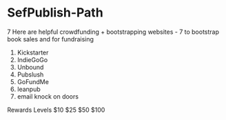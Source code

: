 # SefPublish-Path
7 Here are helpful crowdfunding + bootstrapping websites - 7 to bootstrap book sales and for fundraising 


1. Kickstarter
2. IndieGoGo
3. Unbound
4. Pubslush
5. GoFundMe
6. leanpub
7. email knock on doors

Rewards Levels
$10
$25
$50
$100
